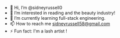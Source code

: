 - 👋 Hi, I’m @sidneyrussell0
- 👀 I’m interested in reading and the beauty industry!
- 🌱 I’m currently learning full-stack engineering.
- 📫 How to reach me sidneyrussell58@gmail.com
- ⚡ Fun fact: I'm a lash artist !

<!---
sidneyrussell0/sidneyrussell0 is a ✨ special ✨ repository because its `README.md` (this file) appears on your GitHub profile.
You can click the Preview link to take a look at your changes.
--->
